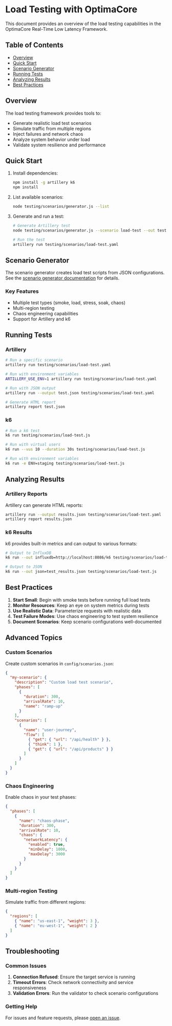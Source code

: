 # Load Testing with OptimaCore

This document provides an overview of the load testing capabilities in the OptimaCore Real-Time Low Latency Framework.

## Table of Contents

- [Overview](#overview)
- [Quick Start](#quick-start)
- [Scenario Generator](#scenario-generator)
- [Running Tests](#running-tests)
- [Analyzing Results](#analyzing-results)
- [Best Practices](#best-practices)

## Overview

The load testing framework provides tools to:

- Generate realistic load test scenarios
- Simulate traffic from multiple regions
- Inject failures and network chaos
- Analyze system behavior under load
- Validate system resilience and performance

## Quick Start

1. Install dependencies:
   ```bash
   npm install -g artillery k6
   npm install
   ```

2. List available scenarios:
   ```bash
   node testing/scenarios/generator.js --list
   ```

3. Generate and run a test:
   ```bash
   # Generate Artillery test
   node testing/scenarios/generator.js --scenario load-test --out testing/scenarios/
   
   # Run the test
   artillery run testing/scenarios/load-test.yaml
   ```

## Scenario Generator

The scenario generator creates load test scripts from JSON configurations. See the [scenario generator documentation](testing/scenarios/README.md) for details.

### Key Features

- Multiple test types (smoke, load, stress, soak, chaos)
- Multi-region testing
- Chaos engineering capabilities
- Support for Artillery and k6

## Running Tests

### Artillery

```bash
# Run a specific scenario
artillery run testing/scenarios/load-test.yaml

# Run with environment variables
ARTILLERY_USE_ENV=1 artillery run testing/scenarios/load-test.yaml

# Run with JSON output
artillery run --output test.json testing/scenarios/load-test.yaml

# Generate HTML report
artillery report test.json
```

### k6

```bash
# Run a k6 test
k6 run testing/scenarios/load-test.js

# Run with virtual users
k6 run --vus 10 --duration 30s testing/scenarios/load-test.js

# Run with environment variables
k6 run -e ENV=staging testing/scenarios/load-test.js
```

## Analyzing Results

### Artillery Reports

Artillery can generate HTML reports:

```bash
artillery run --output results.json testing/scenarios/load-test.yaml
artillery report results.json
```

### k6 Results

k6 provides built-in metrics and can output to various formats:

```bash
# Output to InfluxDB
k6 run --out influxdb=http://localhost:8086/k6 testing/scenarios/load-test.js

# Output to JSON
k6 run --out json=test_results.json testing/scenarios/load-test.js
```

## Best Practices

1. **Start Small**: Begin with smoke tests before running full load tests
2. **Monitor Resources**: Keep an eye on system metrics during tests
3. **Use Realistic Data**: Parameterize requests with realistic data
4. **Test Failure Modes**: Use chaos engineering to test system resilience
5. **Document Scenarios**: Keep scenario configurations well-documented

## Advanced Topics

### Custom Scenarios

Create custom scenarios in `config/scenarios.json`:

```json
{
  "my-scenario": {
    "description": "Custom load test scenario",
    "phases": [
      {
        "duration": 300,
        "arrivalRate": 10,
        "name": "ramp-up"
      }
    ],
    "scenarios": [
      {
        "name": "user-journey",
        "flow": [
          { "get": { "url": "/api/health" } },
          { "think": 1 },
          { "get": { "url": "/api/products" } }
        ]
      }
    ]
  }
}
```

### Chaos Engineering

Enable chaos in your test phases:

```json
{
  "phases": [
    {
      "name": "chaos-phase",
      "duration": 300,
      "arrivalRate": 10,
      "chaos": {
        "networkLatency": {
          "enabled": true,
          "minDelay": 1000,
          "maxDelay": 3000
        }
      }
    }
  ]
}
```

### Multi-region Testing

Simulate traffic from different regions:

```json
{
  "regions": [
    { "name": "us-east-1", "weight": 3 },
    { "name": "eu-west-1", "weight": 2 }
  ]
}
```

## Troubleshooting

### Common Issues

1. **Connection Refused**: Ensure the target service is running
2. **Timeout Errors**: Check network connectivity and service responsiveness
3. **Validation Errors**: Run the validator to check scenario configurations

### Getting Help

For issues and feature requests, please [open an issue](https://github.com/OptimaCore/OptimaCore_RealTimeLowLatencyFramework/issues).
